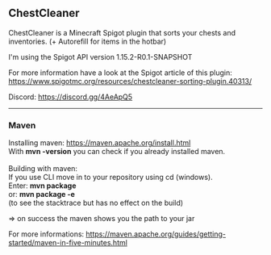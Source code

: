 <h2> ChestCleaner</h2>
ChestCleaner is a Minecraft Spigot plugin that sorts your chests and inventories. (+ Autorefill for items in the hotbar)

I'm using the Spigot API version 1.15.2-R0.1-SNAPSHOT

For more information have a look at the Spigot article of this plugin: https://www.spigotmc.org/resources/chestcleaner-sorting-plugin.40313/

Discord: https://discord.gg/4AeApQ5
_____________________________________________________________________________________

<h3>Maven</h3>

Installing maven: https://maven.apache.org/install.html </br>
With <b>mvn -version</b> you can check if you already installed maven.</br></br>
Building with maven:</br>
If you use CLI move in to your repository using cd (windows).</br>
Enter: <b>mvn package</b> </br>
or: <b>mvn package -e</b></br> (to see the stacktrace but has no effect on the build)

=> on success the maven shows you the path to your jar

For more informations: https://maven.apache.org/guides/getting-started/maven-in-five-minutes.html
